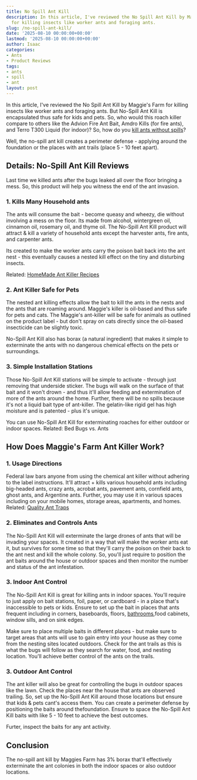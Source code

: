 ```yaml
---
title: No Spill Ant Kill
description: In this article, I've reviewed the No Spill Ant Kill by Maggie's Farm
  for killing insects like worker ants and foraging ants.
slug: /no-spill-ant-kill/
date: '2025-08-10 00:00:00+00:00'
lastmod: '2025-08-10 00:00:00+00:00'
author: Isaac
categories:
- Ants
- Product Reviews
tags:
- ants
- spill
- ant
layout: post
---
```

In this article, I've reviewed the No Spill Ant Kill by Maggie's Farm for killing insects like worker ants and foraging ants. But No-Spill Ant Kill is encapsulated thus safe for kids and pets. So, who would this roach killer compare to others like the Advion Fire Ant Bait, Amdro Kills (for fire ants), and Terro T300 Liquid (for indoor)? So, how do you [kill ants without spills](https://maggiesfarmproducts.com/products/no-spill-ant-kill)?

Well, the no-spill ant kill creates a perimeter defense - applying around the foundation or the places with ant trails (place 5 - 10 feet apart).

##  Details: No-Spill Ant Kill Reviews

Last time we killed ants after the bugs leaked all over the floor bringing a mess. So, this product will help you witness the end of the ant invasion.

###  1. Kills Many Household ants

The ants will consume the bait - become queasy and wheezy, die without involving a mess on the floor. Its made from alcohol, wintergreen oil, cinnamon oil, rosemary oil, and thyme oil. The No-Spill Ant Kill product will attract & kill a variety of household ants except the harvester ants, fire ants, and carpenter ants.

Its created to make the worker ants carry the poison bait back into the ant nest - this eventually causes a nested kill effect on the tiny and disturbing insects.

Related: [HomeMade Ant Killer Recipes](https://pestpolicy.com/homemade-ant-killer/)

###  2. Ant Killer Safe for Pets

The nested ant killing effects allow the bait to kill the ants in the nests and the ants that are roaming around. Maggie's killer is oil-based and thus safe for pets and cats. The Maggie's ant-killer will be safe for animals as outlined on the product label - but don't spray on cats directly since the oil-based insecticide can be slightly toxic.

No-Spill Ant Kill also has borax (a natural ingredient) that makes it simple to exterminate the ants with no dangerous chemical effects on the pets or surroundings.

###  3. Simple Installation Stations

Those No-Spill Ant Kill stations will be simple to activate - through just removing that underside sticker. The bugs will walk on the surface of that bait and it won't drown - and thus it'll allow feeding and extermination of more of the ants around the home. Further, there will be no spills because it's not a liquid bait type of ant-killer. The gelatin-like rigid gel has high moisture and is patented - plus it's unique.

You can use No-Spill Ant Kill for exterminating roaches for either outdoor or indoor spaces. Related: Bed Bugs vs. Ants

##  How Does Maggie's Farm Ant Killer Work?

###  1. Usage Directions

Federal law bars anyone from using the chemical ant killer without adhering to the label instructions. It'll attract + kills various household ants including big-headed ants, crazy ants, acrobat ants, pavement ants, cornfield ants, ghost ants, and Argentine ants. Further, you may use it in various spaces including on your mobile homes, storage areas, apartments, and homes. Related: [Quality Ant Traps](https://pestpolicy.com/best-ant-traps/)

###  2. Eliminates and Controls Ants

The No-Spill Ant Kill will exterminate the large drones of ants that will be invading your spaces. It created in a way that will make the worker ants eat it, but survives for some time so that they'll carry the poison on their back to the ant nest and kill the whole colony. So, you'll just require to position the ant baits around the house or outdoor spaces and then monitor the number and status of the ant infestation.

###  3. Indoor Ant Control

The No-Spill Ant Kill is great for killing ants in indoor spaces. You'll require to just apply on bait stations, foil, paper, or cardboard - in a place that's inaccessible to pets or kids. Ensure to set up the bait in places that ants frequent including in corners, baseboards, floors, [bathrooms](https://pestpolicy.com/how-to-get-rid-of-ants-in-the-bathroom/),food cabinets, window sills, and on sink edges.

Make sure to place multiple baits in different places - but make sure to target areas that ants will use to gain entry into your house as they come from the nesting sites located outdoors. Check for the ant trails as this is what the bugs will follow as they search for water, food, and nesting location. You'll achieve better control of the ants on the trails.

###  3. Outdoor Ant Control

The ant killer will also be great for controlling the bugs in outdoor spaces like the lawn. Check the places near the house that ants are observed trailing. So, set up the No-Spill Ant Kill around those locations but ensure that kids & pets cant's access them. You can create a perimeter defense by positioning the baits around thefoundation. Ensure to space the No-Spill Ant Kill baits with like 5 - 10 feet to achieve the best outcomes.

Furter, inspect the baits for any ant activity.

##  Conclusion

The no-spill ant kill by Maggies Farm has 3% borax that'll effectively exterminate the ant colonies in both the indoor spaces or also outdoor locations.